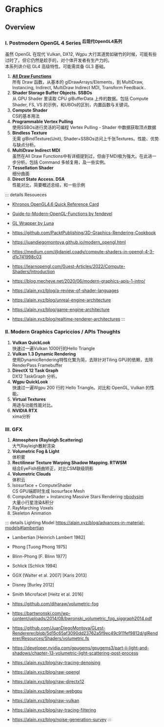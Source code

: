 
# Graphics

## Overview

### I. Postmodern OpenGL 4 Series <sup>后现代OpenGL4系列</sup>  <!-- style="font-weight: 500" -->

虽然 OpenGL 在现代 Vulkan, DX12, Wgpu 大行其道势如破竹的时候，可能有些过时了。但它仍然是趁手的，对个体开发者有生产力的。  
本系列讲介绍 GL4 高级特性。可能需具备 GL3 基础。 

1. [**All Draw Functions**](opengl4/draw-functions)  
所有 Draw 函数，从基本的 glDrawArrays/Elements，到 MultiDraw, Instancing, Indirect, MultiDraw Indirect MDI, Transform Feedback..
2. **Shader Storage Buffer Objects. SSBOs**  
从 GPU Shader 里读取 CPU glBufferData 上传的数据。包括 Compute Shader, FS, VS 的示例，和UBOs的区别，内置函数与关键词。
3. **Compute Shader**  
CS的基本用法
3. **Programmable Vertex Pulling**  
使用SSBOs进行灵活的可编程 Vertex Pulling - Shader 中数据获取顶点数据
4. **Bindless Texture**  
无需 glBindTexture(Unit), Shader+SSBOs访问上千张Textures。性能、优势与缺点分析。
5. **MultiDraw Indirect MDI**  
虽然在All Draw Functions中有详细提到过，但由于MDI极为强大。在此进一步分析。包括 Command 多帧复用，及一些实例。
6. **Tessellation Shader**  
细分曲面
3. **Direct State Access. DSA**  
性能对比，简要概述总结，和一些示例

::: details Resoueces
- [Khronos OpenGL4.6 Quick Reference Card](https://www.khronos.org/files/opengl46-quick-reference-card.pdf)
- [Guide-to-Modern-OpenGL-Functions by fendevel](https://github.com/fendevel/Guide-to-Modern-OpenGL-Functions)
- [GL Wrapper by Luna](https://github.com/Luna5ama/gl-wrapper/blob/main/shared/src/main/kotlin/dev/luna5ama/glwrapper/objects/FramebufferObject.kt)
- https://github.com/PacktPublishing/3D-Graphics-Rendering-Cookbook
- https://juandiegomontoya.github.io/modern_opengl.html
- https://medium.com/@daniel.coady/compute-shaders-in-opengl-4-3-d1c741998c03
- https://learnopengl.com/Guest-Articles/2022/Compute-Shaders/Introduction


- https://blog.mecheye.net/2020/06/modern-graphics-apis-1-intro/
- https://alain.xyz/blog/a-review-of-shader-languages
- https://alain.xyz/blog/unreal-engine-architecture
- https://alain.xyz/blog/game-engine-architecture
- https://alain.xyz/blog/realtime-renderer-architectures
:::

### II. Modern Graphics Capriccios / APIs Thoughts

1. **Vulkan QuickLook**  
快速过一遍Vulkan 1000行的Hello Triangle
2. **Vulkan 1.3 Dynamic Rendering**  
使用DynamicRendering特性化繁为简，去除针对Tiling GPU的依赖，去除RenderPass Framebuffer
3. **DirectX 12 Task Graph**  
DX12 TaskGraph 分析。
4. **Wgpu QuickLook**  
快速过一遍Wgpu 200 行的 Hello Triangle。对比和 OpenGL, Vulkan 的性能。
5. **Virtual Textures**  
用途与功能性能对比。
6. **NVIDIA RTX**  
xima分析

### III. GFX

1. **Atmosphere (Rayleigh Scattering)**  
大气Rayleigh散射渲染
2. **Volumetric Fog & Light**    
体积雾
3. **Rectilinear Texture Warping Shadow Mapping. RTWSM**  
结合EyeFish扭曲矫正，对比CSM联级阴影
4. **Volumetric Clouds**  
体积云
5. Isosurface + ComputeShader  
CS GPU端即时生成 Isosurface Mesh
6. ComputeShader + Instancing Massive Stars Rendering [nbodysim](https://github.com/timokoesters/nbodysim)  
大量小行星渲染&积分
6. RayMarching Voxels  
7. Skeleton Animation


::: details Lighting Model
https://alain.xyz/blog/advances-in-material-models#lambertian
- Lambertian [Heinrich Lambert 1982]
- Phong [Tuong Phong 1975]
- Blinn-Phong [F. Blinn 1977]
- Schlick [Schlick 1994]
- GGX [Walter et al. 2007] [Karis 2013]
- Disney [Burley 2012]
- Smith Microfacet [Heitz et al. 2016]


- https://github.com/diharaw/volumetric-fog
- https://bartwronski.com/wp-content/uploads/2014/08/bwronski_volumetric_fog_siggraph2014.pdf
- https://github.com/JuanDiegoMontoya/GLest-Rendererer/blob/5d15c65af3090dd23762a5f9ec49c911fef9812d/glRenderer/Resources/Shaders/volumetric.fs
- https://developer.nvidia.com/gpugems/gpugems3/part-ii-light-and-shadows/chapter-13-volumetric-light-scattering-post-process

- https://alain.xyz/blog/ray-tracing-denoising
- https://alain.xyz/blog/raw-opengl
- https://alain.xyz/blog/raw-directx12
- https://alain.xyz/blog/raw-webgpu
- https://alain.xyz/blog/raw-vulkan
- https://alain.xyz/blog/ray-tracing-filtering
- https://alain.xyz/blog/noise-generation-survey
:::